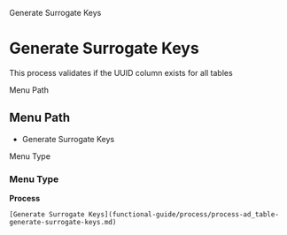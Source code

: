 
Generate Surrogate Keys
# Generate Surrogate Keys


This process validates if the UUID column exists for all tables

Menu Path
## Menu Path



- Generate Surrogate Keys

Menu Type
### Menu Type

**Process**


```
[Generate Surrogate Keys](functional-guide/process/process-ad_table-generate-surrogate-keys.md)
```